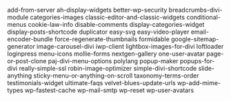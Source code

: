 add-from-server
ah-display-widgets
better-wp-security
breadcrumbs-divi-module
categories-images
classic-editor-and-classic-widgets
conditional-menus
cookie-law-info
disable-comments
display-categories-widget
display-posts-shortcode
duplicator
easy-svg
easy-video-player
email-encoder-bundle
force-regenerate-thumbnails
formidable
google-sitemap-generator
image-carousel-divi
iwp-client
lightbox-images-for-divi
loftloader
loginpress
menu-icons
mollie-forms
nextgen-gallery
one-user-avatar
page-or-post-clone
paj-divi-menu-options
polylang
popup-maker
popups-for-divi
really-simple-ssl
robin-image-optimizer
simple-divi-shortcode
slide-anything
sticky-menu-or-anything-on-scroll
taxonomy-terms-order
testimonials-widget
ultimate-faqs
velvet-blues-update-urls
wp-add-mime-types
wp-fastest-cache
wp-mail-smtp
wp-reset
wp-user-avatars
